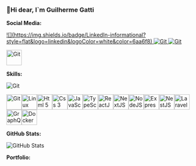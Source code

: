 ### 👋Hi dear, I`m Guilherme Gatti
<strong>Social Media:</strong>
<p align="left">
  <a href="https://www.linkedin.com/in/guidsgatti">
    ![](https://img.shields.io/badge/LinkedIn-informational?style=flat&logo=linkedin&logoColor=white&color=6aa6f8)
    <img src="https://img.shields.io/badge/LinkedIn-informational?style=flat&logo=linkedin&logoColor=white&color=6aa6f8" alt="Git"/>
    <img src="https://img.shields.io/badge/OS-Linux-informational?style=flat&logo=linux&logoColor=white&color=6aa6f8" alt="Git"/>
  </a>
</p>
<p align="left">
  <a href="https://www.linkedin.com/in/guidsgatti">
    <img src="https://www.vectorlogo.zone/logos/linkedin/linkedin-icon.svg" alt="Git" width="40" height="40"/>
  </a>
</p>

<strong>Skills:</strong>
<p align="left"><img src="https://img.shields.io/badge/OS-Linux-informational?style=flat&logo=linux&logoColor=white&color=6aa6f8" alt="Git"/></p>
<p align="left"><img src="https://www.vectorlogo.zone/logos/git-scm/git-scm-icon.svg" alt="Git" width="40" height="40"/><img src="https://www.vectorlogo.zone/logos/linux/linux-icon.svg" alt="Linux" width="40" height="40"/><img src="https://www.vectorlogo.zone/logos/w3_html5/w3_html5-icon.svg" alt="Html 5" width="40" height="40"/><img src="https://www.vectorlogo.zone/logos/w3_css/w3_css-icon.svg" alt="Css 3" width="40" height="40"/><img src="https://www.vectorlogo.zone/logos/javascript/javascript-icon.svg" alt="JavaScript" width="40" height="40"/><img src="https://www.vectorlogo.zone/logos/typescriptlang/typescriptlang-icon.svg" alt="TypeScript" width="40" height="40"/><img src="https://www.vectorlogo.zone/logos/reactjs/reactjs-icon.svg" alt="ReactJS" width="40" height="40"/><img src="https://i.imgur.com/ZEBNP5X.png" alt="NextJS" width="40" height="40" /><img src="https://www.vectorlogo.zone/logos/nodejs/nodejs-icon.svg" alt="NodeJS" width="40" height="40" /><img src="https://www.vectorlogo.zone/logos/expressjs/expressjs-icon.svg" alt="ExpressJS" width="40" height="40" /><img src="https://www.vectorlogo.zone/logos/nestjs/nestjs-icon.svg" alt="NestJS" width="40" height="40" /><img src="https://www.vectorlogo.zone/logos/laravel/laravel-icon.svg" alt="Laravel" width="40" height="40" /><img src="https://www.vectorlogo.zone/logos/graphql/graphql-icon.svg" alt="GraphQL" width="40" height="40" /><img src="https://www.vectorlogo.zone/logos/docker/docker-icon.svg" alt="Docker" width="40" height="40" /></p>

<strong>GitHub Stats:</strong>
<p><img src="https://github-readme-stats.vercel.app/api?username=guigattidev&amp;show_icons=true" alt="GitHub Stats"></p>

<strong>Portfolio:</strong>
